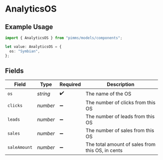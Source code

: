# AnalyticsOS

## Example Usage

```typescript
import { AnalyticsOS } from "pimms/models/components";

let value: AnalyticsOS = {
  os: "Symbian",
};
```

## Fields

| Field                                            | Type                                             | Required                                         | Description                                      |
| ------------------------------------------------ | ------------------------------------------------ | ------------------------------------------------ | ------------------------------------------------ |
| `os`                                             | *string*                                         | :heavy_check_mark:                               | The name of the OS                               |
| `clicks`                                         | *number*                                         | :heavy_minus_sign:                               | The number of clicks from this OS                |
| `leads`                                          | *number*                                         | :heavy_minus_sign:                               | The number of leads from this OS                 |
| `sales`                                          | *number*                                         | :heavy_minus_sign:                               | The number of sales from this OS                 |
| `saleAmount`                                     | *number*                                         | :heavy_minus_sign:                               | The total amount of sales from this OS, in cents |